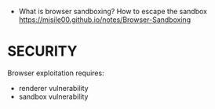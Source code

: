 
- What is browser sandboxing? How to escape the sandbox
  https://misile00.github.io/notes/Browser-Sandboxing

# SECURITY

Browser exploitation requires:
- renderer vulnerability
- sandbox vulnerability